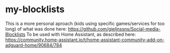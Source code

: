 # my-blocklists
This is a more personal aproach (kids using specific games/services for too long) of what was done here: https://github.com/gieljnssns/Social-media-Blocklists
To be used with Home Assistant, as described here: https://community.home-assistant.io/t/home-assistant-community-add-on-adguard-home/90684/784
